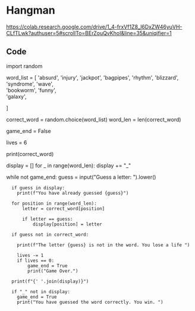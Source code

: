 # Hangman

https://colab.research.google.com/drive/1_4-frxVf1Z8_l6DxZW46yuVH-CLfTLwk?authuser=5#scrollTo=BErZouQvKhoI&line=35&uniqifier=1

## Code

  import random
  
  word_list = [ 
  'absurd',
  'injury', 
  'jackpot',
  'bagpipes',
  'rhythm',
  'blizzard',
  'syndrome',
  'wave',       
  'bookworm', 
  'funny',  
  'galaxy',
               
  ]
  
  correct_word = random.choice(word_list)
  word_len = len(correct_word)
  
  
  game_end = False
  
  lives = 6
  
  
  print(correct_word)
  
  display = []
  for _ in range(word_len):
      display += "_"
  
  while not game_end:
      guess = input("Guess a letter: ").lower()
  
      if guess in display:
        print(f"You have already guessed {guess}")
  
      for position in range(word_len):
          letter = correct_word[position]
        
          if letter == guess:
              display[position] = letter
  
      if guess not in correct_word:
  
        print(f"The letter {guess} is not in the word. You lose a life ")
        
        lives -= 1
        if lives == 0:
            game_end = True
            print("Game Over.")
  
      print(f"{' '.join(display)}")
  
      if "_" not in display:
        game_end = True
        print("You have guessed the word correctly. You win. ")
